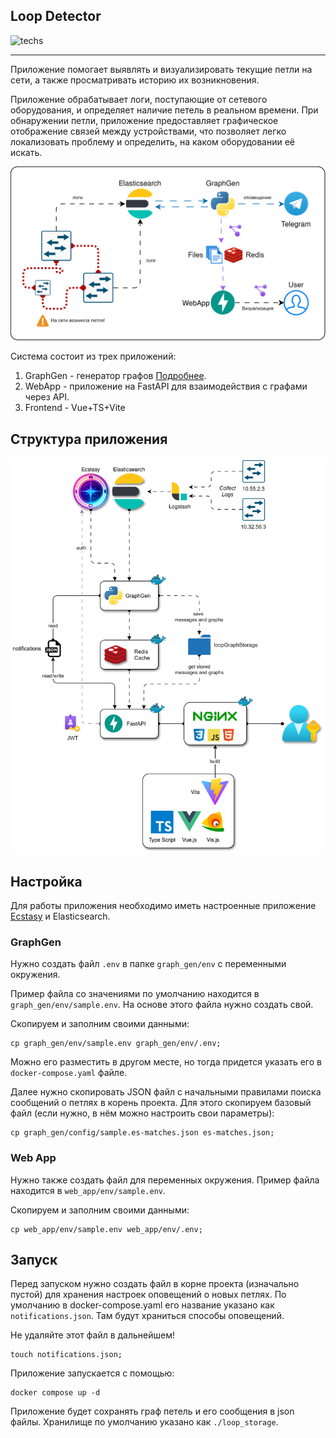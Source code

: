 ## Loop Detector

![techs](https://skillicons.dev/icons?i=py,redis,fastapi,vue,vite,ts,docker)

---

Приложение помогает выявлять и визуализировать текущие петли на сети, а также просматривать историю их возникновения.

Приложение обрабатывает логи, поступающие от сетевого оборудования, и определяет наличие петель в реальном
времени. При обнаружении петли, приложение предоставляет графическое отображение связей между устройствами,
что позволяет легко локализовать проблему и определить, на каком оборудовании её искать.

![schema](/docs/notification-schema.svg)

Система состоит из трех приложений:

1. GraphGen - генератор графов [Подробнее](https://github.com/ig-rudenko/loop-detector/tree/master/graph_gen#readme).
2. WebApp - приложение на FastAPI для взаимодействия с графами через API.
3. Frontend - Vue+TS+Vite

## Структура приложения

![schema](/docs/schema.svg)

## Настройка

Для работы приложения необходимо иметь настроенные приложение
[Ecstasy](https://github.com/ig-rudenko/ecstasy) и Elasticsearch.

### GraphGen

Нужно создать файл `.env` в папке `graph_gen/env` с переменными окружения.

Пример файла со значениями по умолчанию находится в
`graph_gen/env/sample.env`. На основе этого файла нужно создать свой.

Скопируем и заполним своими данными:

```shell
cp graph_gen/env/sample.env graph_gen/env/.env;
```

Можно его разместить в другом месте, но тогда придется указать его в `docker-compose.yaml` файле.

Далее нужно скопировать JSON файл с начальными правилами поиска сообщений
о петлях в корень проекта. Для этого скопируем базовый файл (если нужно,
в нём можно настроить свои параметры):

```shell
cp graph_gen/config/sample.es-matches.json es-matches.json;
```

### Web App

Нужно также создать файл для переменных окружения.
Пример файла находится в `web_app/env/sample.env`.

Скопируем и заполним своими данными:

```shell
cp web_app/env/sample.env web_app/env/.env;
```

## Запуск

Перед запуском нужно создать файл в корне проекта (изначально пустой) для хранения настроек
оповещений о новых петлях. По умолчанию в docker-compose.yaml его название
указано как `notifications.json`. Там будут храниться способы оповещений.

Не удаляйте этот файл в дальнейшем!

```shell
touch notifications.json;
```

Приложение запускается с помощью:

```shell
docker compose up -d
```

Приложение будет сохранять граф петель и его сообщения в json файлы.
Хранилище по умолчанию указано как `./loop_storage`.
